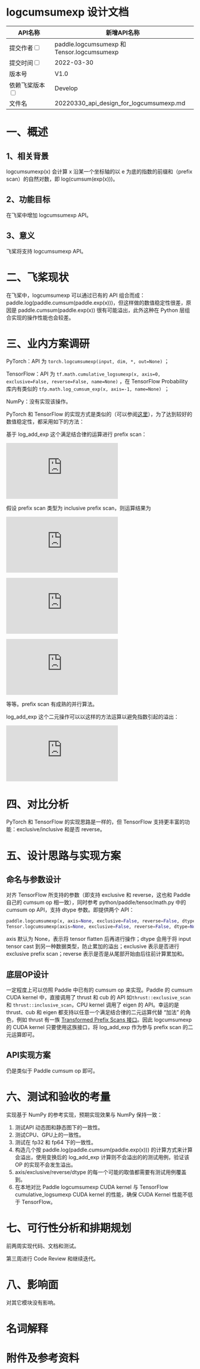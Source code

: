 # logcumsumexp 设计文档

| API名称                                                      | 新增API名称                                 |
| ------------------------------------------------------------ | ------------------------------------------- |
| 提交作者<input type="checkbox" class="rowselector hidden">   | paddle.logcumsumexp 和 Tensor.logcumsumexp  |
| 提交时间<input type="checkbox" class="rowselector hidden">   | 2022-03-30                                  |
| 版本号                                                       | V1.0                                        |
| 依赖飞桨版本<input type="checkbox" class="rowselector hidden"> | Develop                                     |
| 文件名                                                       | 20220330_api_design_for_logcumsumexp.md<br> |


# 一、概述

## 1、相关背景

logcumsumexp(x) 会计算 x 沿某一个坐标轴的以 e 为底的指数的前缀和（prefix scan）的自然对数，即 log(cumsum(exp(x)))。

## 2、功能目标

在飞桨中增加 logcumsumexp API。

## 3、意义

飞桨将支持 logcumsumexp API。

# 二、飞桨现状

在飞桨中，logcumsumexp 可以通过已有的 API 组合而成：paddle.log(paddle.cumsum(paddle.exp(x)))，但这样做的数值稳定性很差，原因是 paddle.cumsum(paddle.exp(x)) 很有可能溢出，此外这种在 Python 层组合实现的操作性能也会较差。


# 三、业内方案调研

PyTorch：API 为 `torch.logcumsumexp(input, dim, *, out=None)` ；

TensorFlow：API 为 `tf.math.cumulative_logsumexp(x, axis=0, exclusive=False, reverse=False, name=None)` ，在 TensorFlow Probability 库内有类似的 `tfp.math.log_cumsum_exp(x, axis=-1, name=None) `；

NumPy：没有实现该操作。

PyTorch 和 TensorFlow 的实现方式是类似的（可以参阅[这里](https://github.com/pytorch/pytorch/blob/master/aten/src/ATen/native/cpu/ReduceOpsKernel.cpp#L128)），为了达到较好的数值稳定性，都采用如下的方法：

基于 log_add_exp 这个满足结合律的运算进行 prefix scan：

![img](https://latex.codecogs.com/gif.latex?%5Clarge%20log%5C_add%5C_exp%28x_1%2C%20x_2%29%20%3D%20log%28exp%28x_1%29%20&plus;%20exp%28x_2%29%29)

假设 prefix scan 类型为 inclusive prefix scan，则运算结果为

![img](https://latex.codecogs.com/gif.latex?%5Clarge%20y_1%20%3D%20x_1)

![img](https://latex.codecogs.com/gif.latex?%5Clarge%20y_2%20%3D%20log%5C_add%5C_exp%28y_1%2C%20x_2%29%20%3D%20log%28exp%28x_1%29%20&plus;%20exp%28x_2%29%29)

![img](https://latex.codecogs.com/gif.latex?%5Clarge%20%5Cbegin%7Balign*%7D%20y_3%20%26%3D%20log%5C_add%5C_exp%28y_2%2C%20x_3%29%20%5C%5C%20%26%3D%20log%28exp%28log%28exp%28x_1%29%20&plus;%20exp%28x_2%29%29%29%20&plus;%20exp%28x_3%29%29%20%5C%5C%20%26%3D%20log%28exp%28x_1%29%20&plus;%20exp%28x_2%29%20&plus;%20exp%28x_3%29%29%20%5Cend%7Balign*%7D)

等等。prefix scan 有成熟的并行算法。

log_add_exp 这个二元操作可以以这样的方法运算以避免指数引起的溢出：

![This is the rendered form of the equation. You can not edit this directly. Right click will give you the option to save the image, and in most browsers you can drag the image onto your desktop or another program.](https://latex.codecogs.com/gif.latex?%5Clarge%20%5Cbegin%7Balign*%7D%20log%5C_add%5C_exp%28x%2C%20y%29%20%26%3D%20log%28exp%28x%29%20&plus;%20exp%28y%29%29%20%5C%5C%20%26%3D%20log%281%20&plus;%20exp%28min%28x%2C%20y%29%20-%20max%28x%2C%20y%29%29%29%20&plus;%20max%28x%2C%20y%29%20%5Cend%7Balign*%7D)



# 四、对比分析

PyTorch 和 TensorFlow 的实现思路是一样的，但 TensorFlow 支持更丰富的功能：exclusive/inclusive 和是否 reverse。

# 五、设计思路与实现方案

## 命名与参数设计

对齐 TensorFlow 所支持的参数（即支持 exclusive 和 reverse，这也和 Paddle 自己的 cumsum op 相一致），同时参考 python/paddle/tensor/math.py 中的 cumsum op API，支持 dtype 参数。即提供两个 API：

```python
paddle.logcumsumexp(x, axis=None, exclusive=False, reverse=False, dtype=None, name=None)
Tensor.logcumsumexp(axis=None, exclusive=False, reverse=False, dtype=None, name=None)

```

axis 默认为 None，表示将 tensor flatten 后再进行操作；dtype 会用于将 input tensor cast 到另一种数据类型，防止累加的溢出；exclusive 表示是否进行 exclusive prefix scan；reverse 表示是否是从尾部开始由后往前计算累加和。

## 底层OP设计

一定程度上可以仿照 Paddle 中已有的 cumsum op 来实现。Paddle 的 cumsum CUDA kernel 中，直接调用了 thrust 和 cub 的 API 如`thrust::exclusive_scan` 和 `thrust::inclusive_scan`，CPU kernel 调用了 eigen 的 API。幸运的是 thrust、cub 和 eigen 都支持以任意一个满足结合律的二元运算代替 “加法” 的角色，例如 thrust 有一族 [Transformed Prefix Scans 接口](https://thrust.github.io/doc/group__transformed__prefixsums.html)。因此 logcumsumexp 的 CUDA kernel 只要使用这族接口，将 log_add_exp 作为参与 prefix scan 的二元运算即可。

## API实现方案

仍是类似于 Paddle cumsum op 即可。

# 六、测试和验收的考量

实现基于 NumPy 的参考实现，预期实现效果与 NumPy 保持一致：

1. 测试API 动态图和静态图下的一致性。
2. 测试CPU、GPU上的一致性。
3. 测试在 fp32 和 fp64 下的一致性。
4. 构造几个按 paddle.log(paddle.cumsum(paddle.exp(x))) 的计算方式来计算会溢出，使用变换后的 log_add_exp 计算则不会溢出的的测试用例，验证该 OP 的实现不会发生溢出。
5. axis/exclusive/reverse/dtype 的每一个可能的取值都需要有测试用例覆盖到。
6. 在本地对比 Paddle logcumsumexp CUDA kernel 与 TensorFlow cumulative_logsumexp CUDA kernel 的性能，确保 CUDA Kernel 性能不低于 TensorFlow。

# 七、可行性分析和排期规划

前两周实现代码、文档和测试。

第三周进行 Code Review 和继续迭代。

# 八、影响面

对其它模块没有影响。

# 名词解释

# 附件及参考资料
